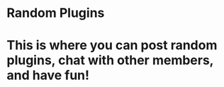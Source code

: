 # Random Plugins
# This is where you can post random plugins, chat with other members, and have fun!
